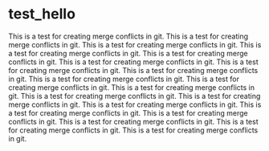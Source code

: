 # test_hello
This is a test for creating merge conflicts in git.
This is a test for creating merge conflicts in git.
This is a test for creating merge conflicts in git.
This is a test for creating merge conflicts in git.
This is a test for creating merge conflicts in git.
This is a test for creating merge conflicts in git.
This is a test for creating merge conflicts in git.
This is a test for creating merge conflicts in git.
This is a test for creating merge conflicts in git.
This is a test for creating merge conflicts in git.
This is a test for creating merge conflicts in git.
This is a test for creating merge conflicts in git.
This is a test for creating merge conflicts in git.
This is a test for creating merge conflicts in git.
This is a test for creating merge conflicts in git.
This is a test for creating merge conflicts in git.
This is a test for creating merge conflicts in git.
This is a test for creating merge conflicts in git.
This is a test for creating merge conflicts in git.
